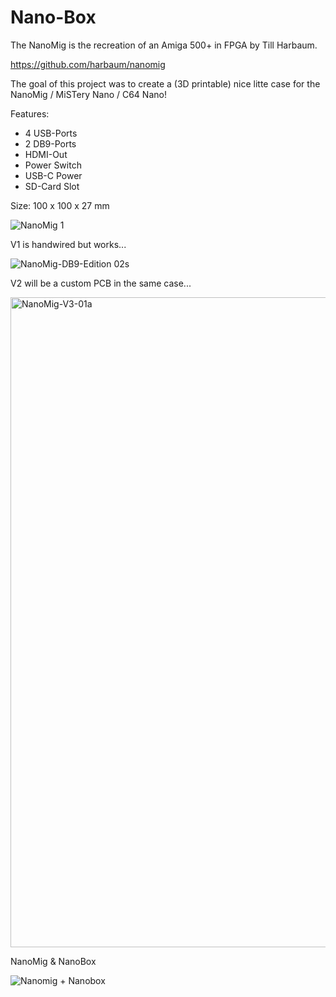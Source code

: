# Nano-Box
The NanoMig is the recreation of an Amiga 500+ in FPGA by Till Harbaum. 

https://github.com/harbaum/nanomig

The goal of this project was to create a (3D printable) nice litte case for the NanoMig / MiSTery Nano / C64 Nano!

Features:

- 4 USB-Ports
- 2 DB9-Ports
- HDMI-Out
- Power Switch
- USB-C Power
- SD-Card Slot

Size: 100 x 100 x 27 mm

![NanoMig 1](https://github.com/user-attachments/assets/335db783-6d95-4d07-b18e-39ad91f43b21)

V1 is handwired but works...

![NanoMig-DB9-Edition 02s](https://github.com/user-attachments/assets/1994f838-5184-407d-aeb2-5c927979a756)


V2 will be a custom PCB in the same case...

<img width="1126" height="1040" alt="NanoMig-V3-01a" src="https://github.com/user-attachments/assets/854deade-f38f-46ea-a440-68230dcb8579" />


NanoMig & NanoBox 

![Nanomig + Nanobox](https://github.com/user-attachments/assets/0255ead4-2582-4985-9786-3e9b3658f68f)





